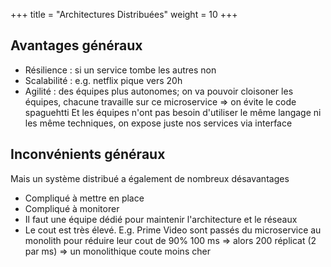 +++
title = "Architectures Distribuées"
weight = 10
+++


## Avantages généraux
- Résilience : si un service tombe les autres non
- Scalabilité : e.g. netflix pique vers 20h
- Agilité : des équipes plus autonomes; on va pouvoir cloisoner les équipes, chacune travaille sur ce microservice => on évite le code spaguehtti
Et les équipes n'ont pas besoin d'utiliser le même langage ni les même techniques, on expose juste nos services via interface

## Inconvénients généraux
Mais un système distribué a également de nombreux désavantages
- Compliqué à mettre en place
- Compliqué à monitorer
- Il faut une équipe dédié pour maintenir l'architecture et le réseaux
- Le cout est très élevé. E.g. Prime Video sont passés du microservice au monolith pour réduire leur cout de 90%
100 ms => alors 200 réplicat (2 par ms) => un monolithique coute moins cher 